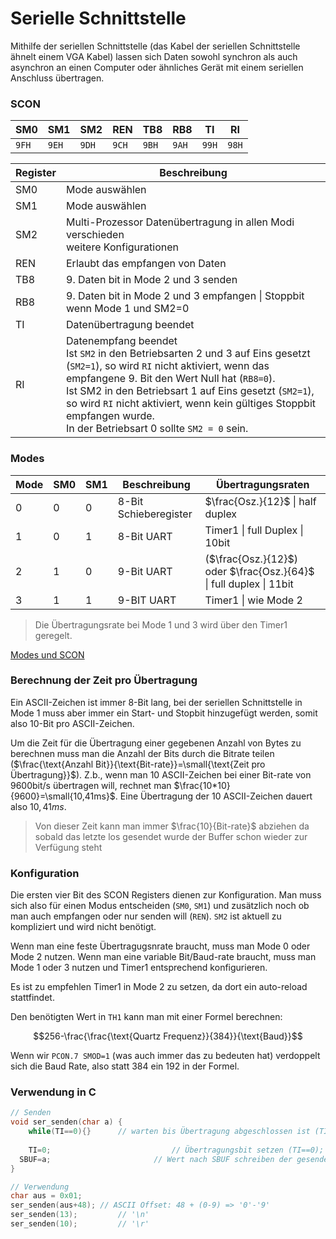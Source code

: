 # Serielle Schnittstelle

Mithilfe der seriellen Schnittstelle (das Kabel der seriellen Schnittstelle ähnelt einem VGA Kabel) lassen sich Daten sowohl synchron als auch asynchron an einen Computer oder ähnliches Gerät mit einem seriellen Anschluss übertragen.

### SCON

| SM0  | SM1  | SM2  | REN  | TB8  | RB8  | TI   | RI   |
| ---- | ---- | ---- | ---- | ---- | ---- | ---- | ---- |
| `9FH`  | `9EH`  | `9DH`  | `9CH`  | `9BH`  | `9AH`  | `99H`  | `98H`  |

| Register | Beschreibung                                                 |
| -------- | ------------------------------------------------------------ |
| SM0      | Mode auswählen                                               |
| SM1      | Mode auswählen                                               |
| SM2      | Multi-Prozessor Datenübertragung in allen Modi verschieden<br>weitere Konfigurationen |
| REN      | Erlaubt das empfangen von Daten                              |
| TB8      | 9. Daten bit in Mode 2 und 3  senden                         |
| RB8      | 9. Daten bit in Mode 2 und 3 empfangen $\vert$ Stoppbit wenn Mode 1 und SM2=0 |
| TI       | Datenübertragung beendet                                     |
| RI       | Datenempfang beendet<br>Ist `SM2` in den Betriebsarten 2 und 3 auf Eins gesetzt (`SM2=1`), so wird `RI` nicht aktiviert, wenn das empfangene 9. Bit den Wert Null hat (`RB8=0`).<br>Ist SM2 in den Betriebsart 1 auf Eins gesetzt (`SM2=1`), so wird `RI` nicht aktiviert, wenn kein gültiges Stoppbit empfangen wurde.<br>In der Betriebsart 0 sollte `SM2 = 0` sein. |

### Modes

| Mode | SM0  | SM1  | Beschreibung          | Übertragungsraten                                            |
| ---- | ---- | ---- | --------------------- | ------------------------------------------------------------ |
| 0    | 0    | 0    | 8-Bit Schieberegister | $\frac{Osz.}{12}$ $\vert$ half duplex                        |
| 1    | 0    | 1    | 8-Bit UART            | Timer1 $\vert$ full Duplex $\vert$ 10bit                     |
| 2    | 1    | 0    | 9-Bit UART            | ($\frac{Osz.}{12}$) oder $\frac{Osz.}{64}$ $\vert$ full duplex $\vert$ 11bit |
| 3    | 1    | 1    | 9-BIT UART            | Timer1 $\vert$ wie Mode 2                                    |

>  Die Übertragungsrate bei Mode 1 und 3 wird über den Timer1 geregelt.

[Modes und SCON](http://www.idc-online.com/technical_references/pdfs/electronic_engineering/Serial_Port_Control_Register_SCON_Of_8051_8031_Microcontroller.pdf)

### Berechnung der Zeit pro Übertragung

Ein ASCII-Zeichen ist immer 8-Bit lang, bei der seriellen Schnittstelle in Mode 1 muss aber immer ein Start- und Stopbit hinzugefügt werden, somit also 10-Bit pro ASCII-Zeichen.

Um die Zeit für die Übertragung einer gegebenen Anzahl von Bytes zu berechnen muss man die Anzahl der Bits durch die Bitrate teilen ($\frac{\text{Anzahl Bit}}{\text{Bit-rate}}=\small{\text{Zeit pro Übertragung}}$). Z.b., wenn man 10 ASCII-Zeichen bei einer Bit-rate von 9600bit/s übertragen will, rechnet man $\frac{10*10}{9600}=\small{10,41ms}$. Eine Übertragung der 10 ASCII-Zeichen dauert also $10,41ms$.

> Von dieser Zeit kann man immer $\frac{10}{Bit-rate}$ abziehen da sobald das letzte los gesendet wurde der Buffer schon wieder zur Verfügung steht

### Konfiguration

Die ersten vier Bit des SCON Registers dienen zur Konfiguration. Man muss sich also für einen Modus entscheiden (`SM0`, `SM1`) und zusätzlich noch ob man auch empfangen oder nur senden will (`REN`). `SM2` ist aktuell zu kompliziert und wird nicht benötigt.

Wenn man eine feste Übertragugsnrate braucht, muss man Mode 0 oder Mode 2 nutzen. Wenn man eine variable Bit/Baud-rate braucht, muss man Mode 1 oder 3 nutzen und Timer1 entsprechend konfigurieren.

Es ist zu empfehlen Timer1 in Mode 2 zu setzen, da dort ein auto-reload stattfindet.

Den benötigten Wert in `TH1` kann man mit einer Formel berechnen:

$$256-\frac{\frac{\text{Quartz Frequenz}}{384}}{\text{Baud}}$$

Wenn wir `PCON.7 SMOD=1` (was auch immer das zu bedeuten hat) verdoppelt sich die Baud Rate, also statt $384$ ein $192$ in der Formel.

### Verwendung in C

```c
// Senden
void ser_senden(char a) { 
	while(TI==0){}		// warten bis Übertragung abgeschlossen ist (TI==1)
  
	TI=0;							// Übertragungsbit setzen (TI==0); Übertragung starten
  SBUF=a;						// Wert nach SBUF schreiben der gesendet werden soll
}

// Verwendung
char aus = 0x01;
ser_senden(aus+48);	// ASCII Offset: 48 + (0-9) => '0'-'9'
ser_senden(13);			// '\n'
ser_senden(10);			// '\r'
```
